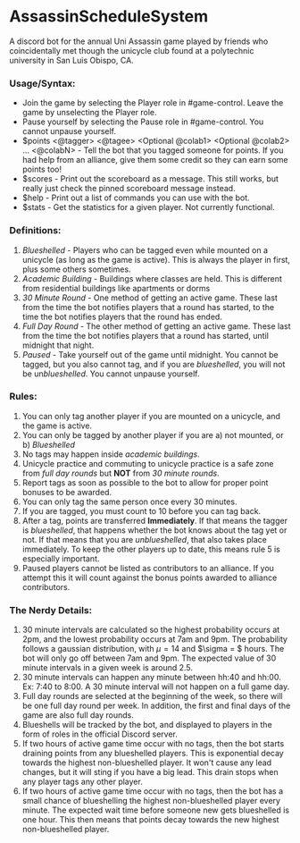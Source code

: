# AssassinScheduleSystem
A discord bot for the annual Uni Assassin game played by friends who coincidentally met though the unicycle club found at a polytechnic university in San Luis Obispo, CA.

### Usage/Syntax:
- Join the game by selecting the Player role in #game-control. Leave the game by unselecting the Player role.
- Pause yourself by selecting the Pause role in #game-control. You cannot unpause yourself.
- $points <@tagger> <verb> <@tagee> <Optional proposition> <Optional @colab1> <Optional @colab2> ... <@colabN> - Tell the bot that you tagged someone for points. If you had help from an alliance, give them some credit so they can earn some points too!
- $scores - Print out the scoreboard as a message. This still works, but really just check the pinned scoreboard message instead.
- $help - Print out a list of commands you can use with the bot.
- $stats - Get the statistics for a given player. Not currently functional.

### Definitions:
1. *Blueshelled* - Players who can be tagged even while mounted on a unicycle (as long as the game is active). This is always the player in first, plus some others sometimes.
2. *Academic Building* - Buildings where classes are held. This is different from residential buildings like apartments or dorms
3. *30 Minute Round* - One method of getting an active game. These last from the time the bot notifies players that a round has started, to the time the bot notifies players that the round has ended.
4. *Full Day Round* - The other method of getting an active game. These last from the time the bot notifies players that a round has started, until midnight that night.
5. *Paused* - Take yourself out of the game until midnight. You cannot be tagged, but you also cannot tag, and if you are *blueshelled*, you will not be un*blueshelled*. You cannot unpause yourself.

### Rules:
1. You can only tag another player if you are mounted on a unicycle, and the game is active.
2. You can only be tagged by another player if you are a) not mounted, or b) *Blueshelled*
3. No tags may happen inside *academic buildings*.
4. Unicycle practice and commuting to unicycle practice is a safe zone from *full day rounds* but **NOT** from *30 minute rounds*.
5. Report tags as soon as possible to the bot to allow for proper point bonuses to be awarded.
6. You can only tag the same person once every 30 minutes.
7. If you are tagged, you must count to 10 before you can tag back.
8. After a tag, points are transferred **Immediately**. If that means the tagger is *blueshelled*, that happens whether the bot knows about the tag yet or not. If that means that you are *unblueshelled*, that also takes place immediately. To keep the other players up to date, this means rule 5 is especially important.
9. Paused players cannot be listed as contributors to an alliance. If you attempt this it will count against the bonus points awarded to alliance contributors.

### The Nerdy Details:
1. 30 minute intervals are calculated so the highest probability occurs at 2pm, and the lowest probability occurs at 7am and 9pm. The probability follows a gaussian distribution, with $\mu = 14$ and $\sigma = $ hours. The bot will only go off between 7am and 9pm. The expected value of 30 minute intervals in a given week is around 2.5.
2. 30 minute intervals can happen any minute between hh:40 and hh:00. Ex: 7:40 to 8:00. A 30 minute interval will not happen on a full game day.
3. Full day rounds are selected at the beginning of the week, so there will be one full day round per week. In addition, the first and final days of the game are also full day rounds.
4. Blueshells will be tracked by the bot, and displayed to players in the form of roles in the official Discord server.
5. If two hours of active game time occur with no tags, then the bot starts draining points from any blueshelled players. This is exponential decay towards the highest non-blueshelled player. It won't cause any lead changes, but it will sting if you have a big lead. This drain stops when any player tags any other player.
6. If two hours of active game time occur with no tags, then the bot has a small chance of blueshelling the highest non-blueshelled player every minute. The expected wait time before someone new gets blueshelled is one hour. This then means that points decay towards the new highest non-blueshelled player.
